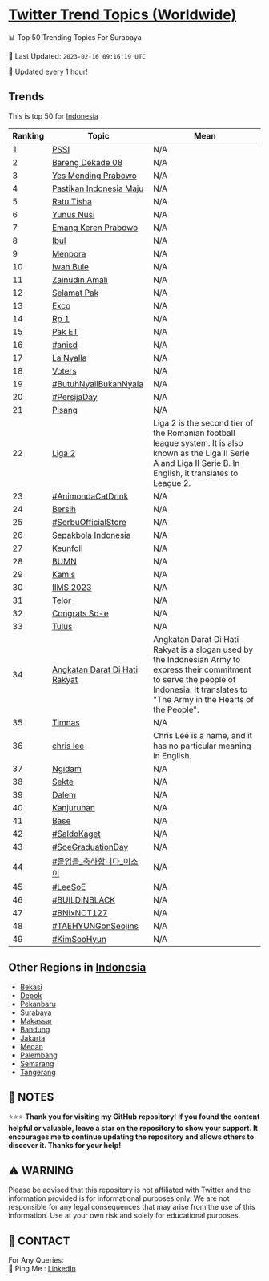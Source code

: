 [Twitter Trend Topics (Worldwide)](https://github.com/ErcinDedeoglu/Twitter-Trend-Topics)
==========


📊 Top 50 Trending Topics For Surabaya

📆 Last Updated: `2023-02-16 09:16:19 UTC`

🔧 Updated every 1 hour!


## Trends

This is top 50 for [Indonesia](</Indonesia>)

| Ranking | Topic | Mean |
| ------- | ------------ | ------------ |
| 1 | [PSSI](http://twitter.com/search?q=PSSI) | N/A |
| 2 | [Bareng Dekade 08](http://twitter.com/search?q=Bareng+Dekade+08) | N/A |
| 3 | [Yes Mending Prabowo](http://twitter.com/search?q=Yes+Mending+Prabowo) | N/A |
| 4 | [Pastikan Indonesia Maju](http://twitter.com/search?q=Pastikan+Indonesia+Maju) | N/A |
| 5 | [Ratu Tisha](http://twitter.com/search?q=Ratu+Tisha) | N/A |
| 6 | [Yunus Nusi](http://twitter.com/search?q=Yunus+Nusi) | N/A |
| 7 | [Emang Keren Prabowo](http://twitter.com/search?q=Emang+Keren+Prabowo) | N/A |
| 8 | [Ibul](http://twitter.com/search?q=Ibul) | N/A |
| 9 | [Menpora](http://twitter.com/search?q=Menpora) | N/A |
| 10 | [Iwan Bule](http://twitter.com/search?q=Iwan+Bule) | N/A |
| 11 | [Zainudin Amali](http://twitter.com/search?q=Zainudin+Amali) | N/A |
| 12 | [Selamat Pak](http://twitter.com/search?q=Selamat+Pak) | N/A |
| 13 | [Exco](http://twitter.com/search?q=Exco) | N/A |
| 14 | [Rp 1](http://twitter.com/search?q=Rp+1) | N/A |
| 15 | [Pak ET](http://twitter.com/search?q=Pak+ET) | N/A |
| 16 | [#anisd](http://twitter.com/search?q=%23anisd) | N/A |
| 17 | [La Nyalla](http://twitter.com/search?q=La+Nyalla) | N/A |
| 18 | [Voters](http://twitter.com/search?q=Voters) | N/A |
| 19 | [#ButuhNyaliBukanNyala](http://twitter.com/search?q=%23ButuhNyaliBukanNyala) | N/A |
| 20 | [#PersijaDay](http://twitter.com/search?q=%23PersijaDay) | N/A |
| 21 | [Pisang](http://twitter.com/search?q=Pisang) | N/A |
| 22 | [Liga 2](http://twitter.com/search?q=Liga+2) | Liga 2 is the second tier of the Romanian football league system. It is also known as the Liga II Serie A and Liga II Serie B. In English, it translates to League 2. |
| 23 | [#AnimondaCatDrink](http://twitter.com/search?q=%23AnimondaCatDrink) | N/A |
| 24 | [Bersih](http://twitter.com/search?q=Bersih) | N/A |
| 25 | [#SerbuOfficialStore](http://twitter.com/search?q=%23SerbuOfficialStore) | N/A |
| 26 | [Sepakbola Indonesia](http://twitter.com/search?q=Sepakbola+Indonesia) | N/A |
| 27 | [Keunfoll](http://twitter.com/search?q=Keunfoll) | N/A |
| 28 | [BUMN](http://twitter.com/search?q=BUMN) | N/A |
| 29 | [Kamis](http://twitter.com/search?q=Kamis) | N/A |
| 30 | [IIMS 2023](http://twitter.com/search?q=IIMS+2023) | N/A |
| 31 | [Telor](http://twitter.com/search?q=Telor) | N/A |
| 32 | [Congrats So-e](http://twitter.com/search?q=Congrats+So-e) | N/A |
| 33 | [Tulus](http://twitter.com/search?q=Tulus) | N/A |
| 34 | [Angkatan Darat Di Hati Rakyat](http://twitter.com/search?q=Angkatan+Darat+Di+Hati+Rakyat) | Angkatan Darat Di Hati Rakyat is a slogan used by the Indonesian Army to express their commitment to serve the people of Indonesia. It translates to "The Army in the Hearts of the People". |
| 35 | [Timnas](http://twitter.com/search?q=Timnas) | N/A |
| 36 | [chris lee](http://twitter.com/search?q=chris+lee) | Chris Lee is a name, and it has no particular meaning in English. |
| 37 | [Ngidam](http://twitter.com/search?q=Ngidam) | N/A |
| 38 | [Sekte](http://twitter.com/search?q=Sekte) | N/A |
| 39 | [Dalem](http://twitter.com/search?q=Dalem) | N/A |
| 40 | [Kanjuruhan](http://twitter.com/search?q=Kanjuruhan) | N/A |
| 41 | [Base](http://twitter.com/search?q=Base) | N/A |
| 42 | [#SaldoKaget](http://twitter.com/search?q=%23SaldoKaget) | N/A |
| 43 | [#SoeGraduationDay](http://twitter.com/search?q=%23SoeGraduationDay) | N/A |
| 44 | [#졸업을_축하합니다_이소이](http://twitter.com/search?q=%23%ec%a1%b8%ec%97%85%ec%9d%84_%ec%b6%95%ed%95%98%ed%95%a9%eb%8b%88%eb%8b%a4_%ec%9d%b4%ec%86%8c%ec%9d%b4) | N/A |
| 45 | [#LeeSoE](http://twitter.com/search?q=%23LeeSoE) | N/A |
| 46 | [#BUILDINBLACK](http://twitter.com/search?q=%23BUILDINBLACK) | N/A |
| 47 | [#BNIxNCT127](http://twitter.com/search?q=%23BNIxNCT127) | N/A |
| 48 | [#TAEHYUNGonSeojins](http://twitter.com/search?q=%23TAEHYUNGonSeojins) | N/A |
| 49 | [#KimSooHyun](http://twitter.com/search?q=%23KimSooHyun) | N/A |



## Other Regions in [Indonesia](</Indonesia>)

* [Bekasi](</Indonesia/Bekasi.md>)
* [Depok](</Indonesia/Depok.md>)
* [Pekanbaru](</Indonesia/Pekanbaru.md>)
* [Surabaya](</Indonesia/Surabaya.md>)
* [Makassar](</Indonesia/Makassar.md>)
* [Bandung](</Indonesia/Bandung.md>)
* [Jakarta](</Indonesia/Jakarta.md>)
* [Medan](</Indonesia/Medan.md>)
* [Palembang](</Indonesia/Palembang.md>)
* [Semarang](</Indonesia/Semarang.md>)
* [Tangerang](</Indonesia/Tangerang.md>)



## 📝 NOTES

⭐⭐⭐ **Thank you for visiting my GitHub repository! If you found the content helpful or valuable, leave a star on the repository to show your support. It encourages me to continue updating the repository and allows others to discover it. Thanks for your help!**


## ⚠️ WARNING

Please be advised that this repository is not affiliated with Twitter and the information provided is for informational purposes only. We are not responsible for any legal consequences that may arise from the use of this information. Use at your own risk and solely for educational purposes.


## 📨 CONTACT

 For Any Queries:  
            🏓 Ping Me : [LinkedIn](https://www.linkedin.com/in/ercindedeoglu/)
